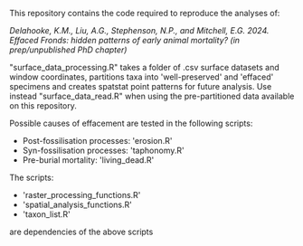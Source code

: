 This repository contains the code required to reproduce the analyses of:

<em>Delahooke, K.M., Liu, A.G., Stephenson, N.P., and Mitchell, E.G. 2024. Effaced Fronds: hidden patterns of early animal mortality? (in prep/unpublished PhD chapter)</em>


"surface_data_processing.R" takes a folder of .csv surface datasets and window coordinates, partitions taxa into 'well-preserved' and 'effaced' specimens and creates spatstat point patterns for future analysis.
Use instead "surface_data_read.R" when using the pre-partitioned data available on this repository.

Possible causes of effacement are tested in the following scripts:
- Post-fossilisation processes: 'erosion.R'
- Syn-fossilisation processes: 'taphonomy.R'
- Pre-burial mortality: 'living_dead.R'

The scripts:
- 'raster_processing_functions.R'
- 'spatial_analysis_functions.R'
- 'taxon_list.R'
  
are dependencies of the above scripts
